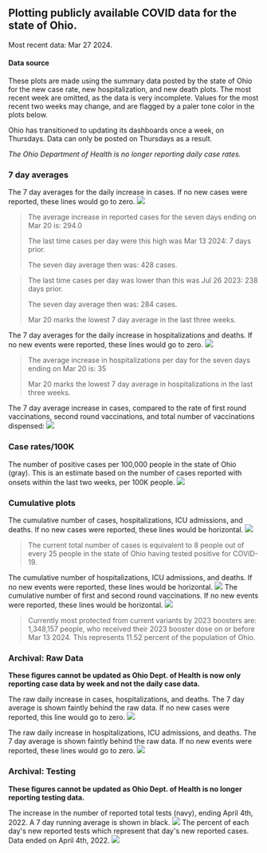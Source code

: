 ## Plotting publicly available COVID data for the state of Ohio. 

Most recent data: Mar 27 2024. 

#### Data source
These plots are made using the summary data posted by the state of Ohio for the new case rate,
    new hospitalization, and new death plots. The most recent week are omitted, as the data is very incomplete. Values for the most recent two weeks may change, and are flagged by a paler tone color in the plots below. 

Ohio has transitioned to updating its dashboards once a week, on Thursdays. Data can only be posted on Thursdays as a result. 

*The Ohio Department of Health is no longer reporting daily case rates.* 

### 7 day averages
The 7 day averages for the daily increase in cases. If no new cases were reported, these lines would go to zero.
![](7dayaverage_cases.png)

>The average increase in reported cases for the seven days ending on Mar 20 is: 294.0
>
>The last time cases per day were this high was Mar 13 2024: 7 days prior.
>
>The seven day average then was: 428 cases.

>
>The last time cases per day was lower than this was Jul 26 2023: 238 days prior.
>
>The seven day average then was: 284 cases.
>
>Mar 20 marks the lowest 7 day average in the last three weeks.

The 7 day averages for the daily increase in hospitalizations and deaths. If no new events were reported, these lines would go to zero.
![](7dayaverage_hospital.png)

>The average increase in hospitalizations per day for the seven days ending on Mar 20 is: 35
>
>Mar 20 marks the lowest 7 day average in hospitalizations in the last three weeks.

The 7 day average increase in cases, compared to the rate of first round vaccinations, second round vaccinations, and total number of vaccinations dispensed:
![](DailyVaccinationsCases.png)

### Case rates/100K 

The number of positive cases per 100,000 people in the state of Ohio (gray). This is an estimate based on the number of cases reported with onsets within the last two weeks, per 100K people.
![](7dayaverage_rate.png)
### Cumulative plots
The cumulative number of cases, hospitalizations, ICU admissions, and deaths. If no new cases were reported, these lines would be horizontal.
![](Cases.png)

>The current total number of cases is equivalent to 8 people out of every 25 people in the state of Ohio having tested positive for COVID-19.

The cumulative number of hospitalizations, ICU admissions, and deaths. If no new events were reported, these lines would be horizontal.
![](Hospitalizations.png)
The cumulative number of first and second round vaccinations. If no new events were reported, these lines would be horizontal.
![](Vaccinations.png)

>Currently most protected from current variants by 2023 boosters are: 1,348,157 people, who received their 2023 booster dose on or before Mar 13 2024.
>This represents 11.52 percent of the population of Ohio.

### Archival: Raw Data
**These figures cannot be updated as Ohio Dept. of Health is now only reporting case data by week and not the daily case data.**

The raw daily increase in cases, hospitalizations, and deaths. The 7 day average is shown faintly behind the raw data. If no new cases were reported, this line would go to zero.
![](DailyCases.png)


The raw daily increase in hospitalizations, ICU admissions, and deaths. The 7 day average is shown faintly behind the raw data. If no new events were reported, these lines would go to zero.
![](DailyHospitalizations.png)

### Archival: Testing
**These figures cannot be updated as Ohio Dept. of Health is no longer reporting testing data.**

The increase in the number of reported total tests (navy), ending April 4th, 2022. A 7 day running average is shown in black.
![](DailyTests.png)
The percent of each day's new reported tests which represent that day's new reported cases. Data ended on April 4th, 2022.
![](percentpositive_tests.png)


